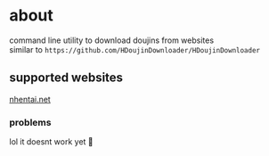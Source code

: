 # about
command line utility to download doujins from websites  
similar to `https://github.com/HDoujinDownloader/HDoujinDownloader`  
## supported websites
[nhentai.net](https://nhentai.net)

### problems
lol it doesnt work yet :purple_heart: